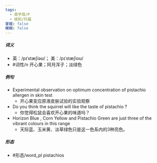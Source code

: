 ```yaml
---
tags:
  - 首字母/P
  - 级别/托福
掌握: false
模糊: false
---
```

##### 词义
- 英：/pɪˈstæʃiəʊ/； 美：/pɪˈstæʃioʊ/
- #词性/n  开心果；阿月浑子；淡绿色
##### 例句
- Experimental observation on optimum concentration of pistachio allergen in skin test
	- 开心果变应原液皮肤试验的实验观察
- Do you think the squirrel will like the taste of pistachio ?
	- 你觉得松鼠会喜欢开心果的味道吗？
- Horizon Blue , Corn Yellow and Pistachio Green are just three of the vibrant colours in this range
	- 天际蓝、玉米黄、淡草绿色只是这一色系内的3种亮色。
##### 形态
- #形态/word_pl pistachios
